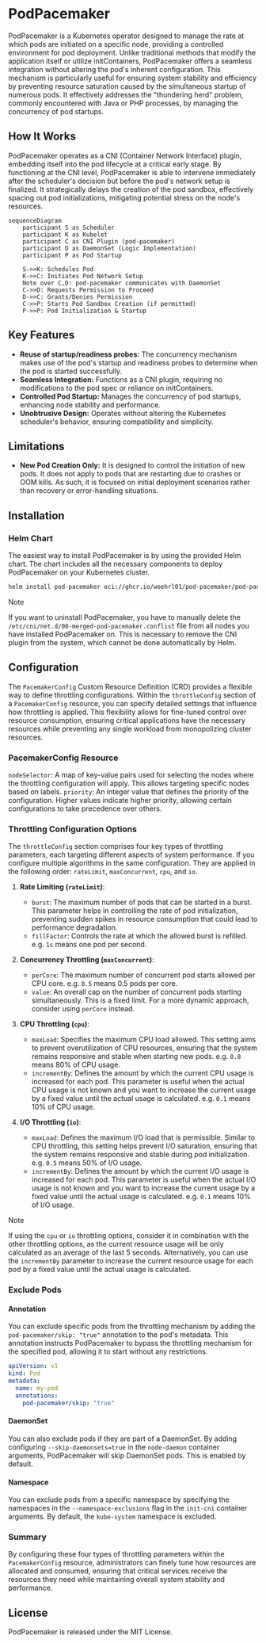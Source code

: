# PodPacemaker

PodPacemaker is a Kubernetes operator designed to manage the rate at which pods are initiated on a specific node, providing a controlled environment for pod deployment. Unlike traditional methods that modify the application itself or utilize initContainers, PodPacemaker offers a seamless integration without altering the pod's inherent configuration. This mechanism is particularly useful for ensuring system stability and efficiency by preventing resource saturation caused by the simultaneous startup of numerous pods. It effectively addresses the "thundering herd" problem, commonly encountered with Java or PHP processes, by managing the concurrency of pod startups.

## How It Works

PodPacemaker operates as a CNI (Container Network Interface) plugin, embedding itself into the pod lifecycle at a critical early stage. By functioning at the CNI level, PodPacemaker is able to intervene immediately after the scheduler's decision but before the pod's network setup is finalized. It strategically delays the creation of the pod sandbox, effectively spacing out pod initializations, mitigating potential stress on the node's resources.

```mermaid
sequenceDiagram
    participant S as Scheduler
    participant K as Kubelet
    participant C as CNI Plugin (pod-pacemaker)
    participant D as DaemonSet (Logic Implementation)
    participant P as Pod Startup

    S->>K: Schedules Pod
    K->>C: Initiates Pod Network Setup
    Note over C,D: pod-pacemaker communicates with DaemonSet
    C->>D: Requests Permission to Proceed
    D->>C: Grants/Denies Permission
    C->>P: Starts Pod Sandbox Creation (if permitted)
    P->>P: Pod Initialization & Startup
```

## Key Features

- **Reuse of startup/readiness probes:** The concurrency mechanism makes use of the pod's startup and readiness probes to determine when the pod is started successfully.
- **Seamless Integration:** Functions as a CNI plugin, requiring no modifications to the pod spec or reliance on initContainers.
- **Controlled Pod Startup:** Manages the concurrency of pod startups, enhancing node stability and performance.
- **Unobtrusive Design:** Operates without altering the Kubernetes scheduler's behavior, ensuring compatibility and simplicity.

## Limitations

- **New Pod Creation Only:** It is designed to control the initiation of new pods. It does not apply to pods that are restarting due to crashes or OOM kills. As such, it is focused on initial deployment scenarios rather than recovery or error-handling situations.

## Installation

### Helm Chart

The easiest way to install PodPacemaker is by using the provided Helm chart. The chart includes all the necessary components to deploy PodPacemaker on your Kubernetes cluster.

```bash
helm install pod-pacemaker oci://ghcr.io/woehrl01/pod-pacemaker/pod-pacemaker --version 1.2.0
```

> [!NOTE]
> If you want to uninstall PodPacemaker, you have to manually delete the `/etc/cni/net.d/00-merged-pod-pacemaker.conflist` file from all nodes you have installed PodPacemaker on. This is necessary to remove the CNI plugin from the system, which cannot be done automatically by Helm.

## Configuration

The `PacemakerConfig` Custom Resource Definition (CRD) provides a flexible way to define throttling configurations. Within the `throttleConfig` section of a `PacemakerConfig` resource, you can specify detailed settings that influence how throttling is applied. This flexibility allows for fine-tuned control over resource consumption, ensuring critical applications have the necessary resources while preventing any single workload from monopolizing cluster resources.

### PacemakerConfig Resource

`nodeSelector`: A map of key-value pairs used for selecting the nodes where the throttling configuration will apply. This allows targeting specific nodes based on labels.
`priority`: An integer value that defines the priority of the configuration. Higher values indicate higher priority, allowing certain configurations to take precedence over others.

### Throttling Configuration Options

The `throttleConfig` section comprises four key types of throttling parameters, each targeting different aspects of system performance. If you configure multiple algorithms in the same configuration. They are applied in the following order: `rateLimit`, `maxConcurrent`, `cpu`, and `io`.

1. **Rate Limiting (`rateLimit`)**:

   - `burst`: The maximum number of pods that can be started in a burst. This parameter helps in controlling the rate of pod initialization, preventing sudden spikes in resource consumption that could lead to performance degradation.
   - `fillFactor`: Controls the rate at which the allowed burst is refilled. e.g. `1s` means one pod per second.

2. **Concurrency Throttling (`maxConcurrent`)**:

   - `perCore`: The maximum number of concurrent pod starts allowed per CPU core. e.g. `0.5` means 0.5 pods per core.
   - `value`: An overall cap on the number of concurrent pods starting simultaneously. This is a fixed limit. For a more dynamic approach, consider using `perCore` instead.

3. **CPU Throttling (`cpu`)**:

   - `maxLoad`: Specifies the maximum CPU load allowed. This setting aims to prevent overutilization of CPU resources, ensuring that the system remains responsive and stable when starting new pods. e.g. `0.8` means 80% of CPU usage.
   - `incrementBy`: Defines the amount by which the current CPU usage is increased for each pod. This parameter is useful when the actual CPU usage is not known and you want to increase the current usage by a fixed value until the actual usage is calculated. e.g. `0.1` means 10% of CPU usage.

4. **I/O Throttling (`io`)**:

   - `maxLoad`: Defines the maximum I/O load that is permissible. Similar to CPU throttling, this setting helps prevent I/O saturation, ensuring that the system remains responsive and stable during pod initialization. e.g. `0.5` means 50% of I/O usage.
   - `incrementBy`: Defines the amount by which the current I/O usage is increased for each pod. This parameter is useful when the actual I/O usage is not known and you want to increase the current usage by a fixed value until the actual usage is calculated. e.g. `0.1` means 10% of I/O usage.

> [!NOTE]
> If using the `cpu` or `io` throttling options, consider it in combination with the other throttling options, as the current resource usage will be only calculated as an average of the last 5 seconds.
> Alternatively, you can use the `incrementBy` parameter to increase the current resource usage for each pod by a fixed value until the actual usage is calculated.

### Exclude Pods

#### Annotation

You can exclude specific pods from the throttling mechanism by adding the `pod-pacemaker/skip: "true"` annotation to the pod's metadata. This annotation instructs PodPacemaker to bypass the throttling mechanism for the specified pod, allowing it to start without any restrictions.

```yaml
apiVersion: v1
kind: Pod
metadata:
  name: my-pod
  annotations:
    pod-pacemaker/skip: "true"
```

#### DaemonSet

You can also exclude pods if they are part of a DaemonSet. By adding configuring `--skip-daemonsets=true` in the `node-daemon` container arguments, PodPacemaker will skip DaemonSet pods. This is enabled by default.

#### Namespace

You can exclude pods from a specific namespace by specifying the namespaces in the `--namespace-exclusions` flag in the `init-cni` container arguments. By default, the `kube-system` namespace is excluded.

### Summary

By configuring these four types of throttling parameters within the `PacemakerConfig` resource, administrators can finely tune how resources are allocated and consumed, ensuring that critical services receive the resources they need while maintaining overall system stability and performance.

## License

PodPacemaker is released under the MIT License.
